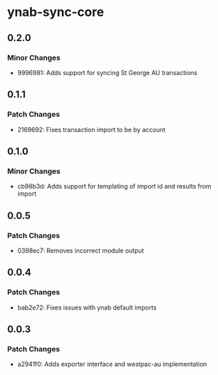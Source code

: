 # ynab-sync-core

## 0.2.0

### Minor Changes

- 9996981: Adds support for syncing St George AU transactions

## 0.1.1

### Patch Changes

- 2169692: Fixes transaction import to be by account

## 0.1.0

### Minor Changes

- cb98b3d: Adds support for templating of import id and results from import

## 0.0.5

### Patch Changes

- 0398ec7: Removes incorrect module output

## 0.0.4

### Patch Changes

- bab2e72: Fixes issues with ynab default imports

## 0.0.3

### Patch Changes

- a2941f0: Adds exporter interface and westpac-au implementation
